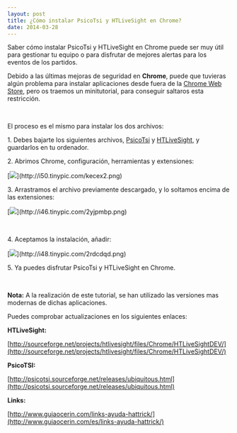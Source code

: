 ```yaml
---
layout: post
title: ¿Cómo instalar PsicoTsi y HTLiveSight en Chrome?
date: 2014-03-28
---
```


Saber cómo instalar PsicoTsi y HTLiveSight en Chrome puede ser muy útil para gestionar tu equipo o para disfrutar de mejores alertas para los eventos de los partidos.

Debido a las últimas mejoras de seguridad en **Chrome**, puede que tuvieras algún problema para instalar aplicaciones desde fuera de la [Chrome Web Store](https://chrome.google.com/webstore/category/home?utm_source=chrome-ntp-icon), pero os traemos un minitutorial, para conseguir saltaros esta restricción.

 

El proceso es el mismo para instalar los dos archivos:

1\. Debes bajarte los siguientes archivos, [PsicoTsi](http://www.guiaocerin.com/2013/03/enlaces.html) y [HTLiveSight,](http://www.guiaocerin.com/2013/03/enlaces.html) y guardarlos en tu ordenador.

2\. Abrimos Chrome, configuración, herramientas y extensiones:

[![](https://images-blogger-opensocial.googleusercontent.com/gadgets/proxy?url=http%3A%2F%2Fi50.tinypic.com%2Fkecex2.png&container=blogger&gadget=a&rewriteMime=image%2F*)](http://i50.tinypic.com/kecex2.png)

3\. Arrastramos el archivo previamente descargado, y lo soltamos encima de las extensiones:

[![](https://images-blogger-opensocial.googleusercontent.com/gadgets/proxy?url=http%3A%2F%2Fi46.tinypic.com%2F2yjpmbp.png&container=blogger&gadget=a&rewriteMime=image%2F*)](http://i46.tinypic.com/2yjpmbp.png)

 

4\. Aceptamos la instalación, añadir:

[![](https://images-blogger-opensocial.googleusercontent.com/gadgets/proxy?url=http%3A%2F%2Fi48.tinypic.com%2F2rdcdqd.png&container=blogger&gadget=a&rewriteMime=image%2F*)](http://i48.tinypic.com/2rdcdqd.png)

5\. Ya puedes disfrutar PsicoTsi y HTLiveSight en Chrome.

 

**Nota:** A la realización de este tutorial, se han utilizado las versiones mas modernas de dichas aplicaciones.

Puedes comprobar actualizaciones en los siguientes enlaces:

**HTLiveSight:**

[http://sourceforge.net/projects/htlivesight/files/Chrome/HTLiveSightDEV/](http://sourceforge.net/projects/htlivesight/files/Chrome/HTLiveSightDEV/)

**PsicoTSI:**

[http://psicotsi.sourceforge.net/releases/ubiquitous.html](http://psicotsi.sourceforge.net/releases/ubiquitous.html)

**Links:**

[http://www.guiaocerin.com/links-ayuda-hattrick/](http://www.guiaocerin.com/es/links-ayuda-hattrick/)

